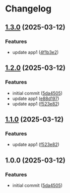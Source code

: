 # Changelog

## [1.3.0](https://github.com/AuditeMarlow/versioning-test/compare/app1-v1.2.0...app1-v1.3.0) (2025-03-12)


### Features

* update app1 ([4f1b3e2](https://github.com/AuditeMarlow/versioning-test/commit/4f1b3e2497b4187e864227548961ec91d810533d))

## [1.2.0](https://github.com/AuditeMarlow/versioning-test/compare/app1-v1.1.0...app1-v1.2.0) (2025-03-12)


### Features

* initial commit ([5da4505](https://github.com/AuditeMarlow/versioning-test/commit/5da4505d087f7a8516410acdcc088cd8cd1d9bc4))
* update app1 ([e88d197](https://github.com/AuditeMarlow/versioning-test/commit/e88d1973ea1bb60b4a9b14580a7b98a6a33bfe45))
* update app1 ([f523e82](https://github.com/AuditeMarlow/versioning-test/commit/f523e828c0cf6b5d75c2a3aeee4e042a3de89ba7))

## [1.1.0](https://github.com/AuditeMarlow/versioning-test/compare/v1.0.0...v1.1.0) (2025-03-12)


### Features

* update app1 ([f523e82](https://github.com/AuditeMarlow/versioning-test/commit/f523e828c0cf6b5d75c2a3aeee4e042a3de89ba7))

## 1.0.0 (2025-03-12)


### Features

* initial commit ([5da4505](https://github.com/AuditeMarlow/versioning-test/commit/5da4505d087f7a8516410acdcc088cd8cd1d9bc4))
